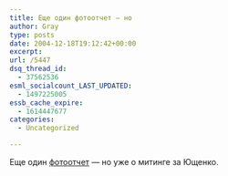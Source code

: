 ```yaml
---
title: Еще один фотоотчет — но
author: Gray
type: posts
date: 2004-12-18T19:12:42+00:00
excerpt:
url: /5447
dsq_thread_id:
  - 37562536
esml_socialcount_LAST_UPDATED:
  - 1497225005
essb_cache_expire:
  - 1614447677
categories:
  - Uncategorized

---
```








Еще один <a href="http://www.livejournal.com/users/alek_ya/7386.html" target="_blank">фотоотчет</a> &#8212; но уже о митинге за Ющенко.